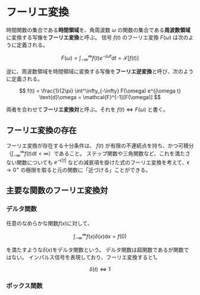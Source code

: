 # フーリエ変換

時間関数の集合である**時間領域**を、角周波数 $\omega$ の関数の集合である**周波数領域**に変換する写像を**フーリエ変換**と呼ぶ。
信号 $f(t)$ のフーリエ変換 $F(\omega)$ は次のように定義される。

$$
F(\omega) = \int^\infty_{-\infty} f(t) e^{-j\omega t} \text{d}t = \mathcal{F}[f(t)]
$$

逆に、周波数領域を時間領域に変換する写像を**フーリエ逆変換**と呼び、次のように定義される。

$$
f(t) = \frac{1}{2\pi} \int^\infty_{-\infty} F(\omega) e^{j\omega t} \text{d}\omega
= \mathcal{F}^{-1}[F(\omega)]
$$

両者を合わせて**フーリエ変換対**と呼ぶ。それを $f(t) \Leftrightarrow F(\omega)$ と書く。

## フーリエ変換の存在

フーリエ変換が存在する十分条件は、 $f(t)$ が有限の不連続点を持ち、かつ可積分（$\int^\infty_{-\infty} f(t)\text{d}t < \infty$）であること。
ステップ関数や三角関数など、これを満たさない関数についても $e^{-\epsilon |t|}$ などの減衰項を掛けた式のフーリエ変換を考えて、$\epsilon \to 0^+$ の極限を取ると元の関数に「近づける」ことができる。

## 主要な関数のフーリエ変換対

### デルタ関数

任意のなめらかな関数$f(x)$に対して、

$$
\int^\infty_{-\infty}f(x)\delta(x)\text{d}x = f(0)
$$

を満たすような$\delta(x)$をデルタ関数という。
デルタ関数は超関数であるが関数ではない。
インパルス信号を表現しており、フーリエ変換すると$1$。

$$
\delta(t) \Leftrightarrow 1
$$

### ボックス関数

